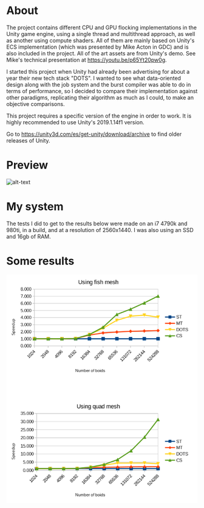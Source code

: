 # About
The project contains different CPU and GPU flocking implementations in the Unity game engine, using a single thread and multithread approach, as well as another using compute shaders. All of them are mainly based on Unity's ECS implementation (which was presented by Mike Acton in GDC) and is also included in the project. All of the art assets are from Unity's demo. See Mike's technical presentation at https://youtu.be/p65Yt20pw0g.

I started this project when Unity had already been advertising for about a year their new tech stack "DOTS". I wanted to see what data-oriented design along with the job system and the burst compiler was able to do in terms of performance, so I decided to compare their implementation against other paradigms, replicating their algorithm as much as I could, to make an objective comparisons.

This project requires a specific version of the engine in order to work. It is highly recommended to use Unity's 2019.1.14f1 version.

Go to https://unity3d.com/es/get-unity/download/archive to find older releases of Unity.

# Preview
![alt-text](./GithubImgs/TeaserGif.gif)

# My system
The tests I did to get to the results below were made on an i7 4790k and 980ti, in a build, and at a resolution of 2560x1440. I was also using an SSD and 16gb of RAM.

# Some results
![alt-text](./GithubImgs/ResultsSpeedup.png)
